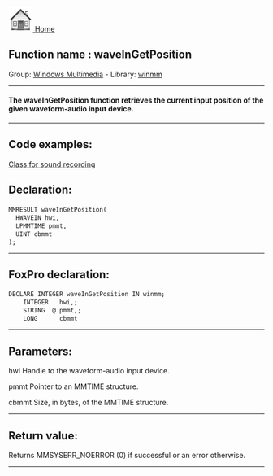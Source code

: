 [<img src="../../images/home.png"> Home ](https://github.com/VFPX/Win32API)  

## Function name : waveInGetPosition
Group: [Windows Multimedia](../../functions_group.md#Windows_Multimedia)  -  Library: [winmm](../../Libraries.md#winmm)  
***  


#### The waveInGetPosition function retrieves the current input position of the given waveform-audio input device.
***  


## Code examples:
[Class for sound recording](../../samples/sample_420.md)  

## Declaration:
```foxpro  
MMRESULT waveInGetPosition(
  HWAVEIN hwi,
  LPMMTIME pmmt,
  UINT cbmmt
);  
```  
***  


## FoxPro declaration:
```foxpro  
DECLARE INTEGER waveInGetPosition IN winmm;
	INTEGER   hwi,;
	STRING  @ pmmt,;
	LONG      cbmmt  
```  
***  


## Parameters:
hwi
Handle to the waveform-audio input device.

pmmt
Pointer to an MMTIME structure.

cbmmt
Size, in bytes, of the MMTIME structure.
  
***  


## Return value:
Returns MMSYSERR_NOERROR (0) if successful or an error otherwise.  
***  

